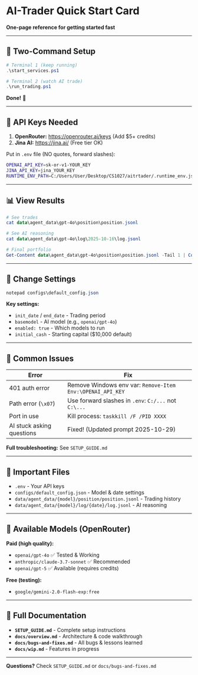 # AI-Trader Quick Start Card

**One-page reference for getting started fast**

---

## 🚀 Two-Command Setup

```powershell
# Terminal 1 (keep running)
.\start_services.ps1

# Terminal 2 (watch AI trade)
.\run_trading.ps1
```

**Done!** 🎉

---

## 🔑 API Keys Needed

1. **OpenRouter:** https://openrouter.ai/keys (Add $5+ credits)
2. **Jina AI:** https://jina.ai/ (Free tier OK)

Put in `.env` file (NO quotes, forward slashes):
```bash
OPENAI_API_KEY=sk-or-v1-YOUR_KEY
JINA_API_KEY=jina_YOUR_KEY
RUNTIME_ENV_PATH=C:/Users/User/Desktop/CS1027/aitrtader/.runtime_env.json
```

---

## 📊 View Results

```powershell
# See trades
cat data\agent_data\gpt-4o\position\position.jsonl

# See AI reasoning
cat data\agent_data\gpt-4o\log\2025-10-16\log.jsonl

# Final portfolio
Get-Content data\agent_data\gpt-4o\position\position.jsonl -Tail 1 | ConvertFrom-Json
```

---

## 🔧 Change Settings

```powershell
notepad configs\default_config.json
```

**Key settings:**
- `init_date` / `end_date` - Trading period
- `basemodel` - AI model (e.g., `openai/gpt-4o`)
- `enabled: true` - Which models to run
- `initial_cash` - Starting capital ($10,000 default)

---

## 🐛 Common Issues

| Error | Fix |
|-------|-----|
| 401 auth error | Remove Windows env var: `Remove-Item Env:\OPENAI_API_KEY` |
| Path error (`\x07`) | Use forward slashes in `.env`: `C:/...` not `C:\...` |
| Port in use | Kill process: `taskkill /F /PID XXXX` |
| AI stuck asking questions | Fixed! (Updated prompt 2025-10-29) |

**Full troubleshooting:** See `SETUP_GUIDE.md`

---

## 📁 Important Files

- `.env` - Your API keys
- `configs/default_config.json` - Model & date settings
- `data/agent_data/{model}/position/position.jsonl` - Trading history
- `data/agent_data/{model}/log/{date}/log.jsonl` - AI reasoning

---

## 🎯 Available Models (OpenRouter)

**Paid (high quality):**
- `openai/gpt-4o` ✅ Tested & Working
- `anthropic/claude-3.7-sonnet` ✅ Recommended
- `openai/gpt-5` ✅ Available (requires credits)

**Free (testing):**
- `google/gemini-2.0-flash-exp:free`

---

## 📖 Full Documentation

- **`SETUP_GUIDE.md`** - Complete setup instructions
- **`docs/overview.md`** - Architecture & code walkthrough
- **`docs/bugs-and-fixes.md`** - All bugs & lessons learned
- **`docs/wip.md`** - Features in progress

---

**Questions?** Check `SETUP_GUIDE.md` or `docs/bugs-and-fixes.md`

